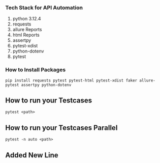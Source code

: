 ### Tech Stack for API Automation
1. python 3.12.4
2. requests
3. allure Reports
4. html Reports
5. assertpy
6. pytest-xdist
7. python-dotenv
8. pytest



### How to Install Packages
`` pip install requests pytest pytest-html pytest-xdist faker allure-pytest assertpy python-dotenv 
``

## How to run your Testcases
``pytest <path> ``

## How to run your Testcases Parallel

``pytest -n auto <path>
``
## Added New Line